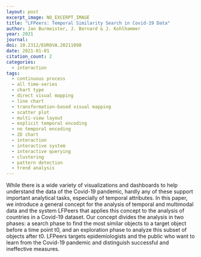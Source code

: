 ```yaml
---
layout: post
excerpt_image: NO_EXCERPT_IMAGE
title: "LFPeers: Temporal Similarity Search in Covid-19 Data"
author: Jan Burmeister, J. Bernard & J. Kohlhammer
year: 2021
journal: 
doi: 10.2312/EUROVA.20211098
date: 2021-01-01
citation_count: 2
categories:
  - interaction
tags:
  - continuous process
  - all time-series
  - chart type
  - direct visual mapping
  - line chart
  - transformation-based visual mapping
  - scatter plot
  - multi-view layout
  - explicit temporal encoding
  - no temporal encoding
  - 2D chart
  - interaction
  - interactive system
  - interactive querying
  - clustering
  - pattern detection
  - trend analysis
---
```

While there is a wide variety of visualizations and dashboards to help understand the data of the Covid-19 pandemic, hardly any of these support important analytical tasks, especially of temporal attributes. In this paper, we introduce a general concept for the analysis of temporal and multimodal data and the system LFPeers that applies this concept to the analysis of countries in a Covid-19 dataset. Our concept divides the analysis in two phases: a search phase to find the most similar objects to a target object before a time point t0, and an exploration phase to analyze this subset of objects after t0. LFPeers targets epidemiologists and the public who want to learn from the Covid-19 pandemic and distinguish successful and ineffective measures.
